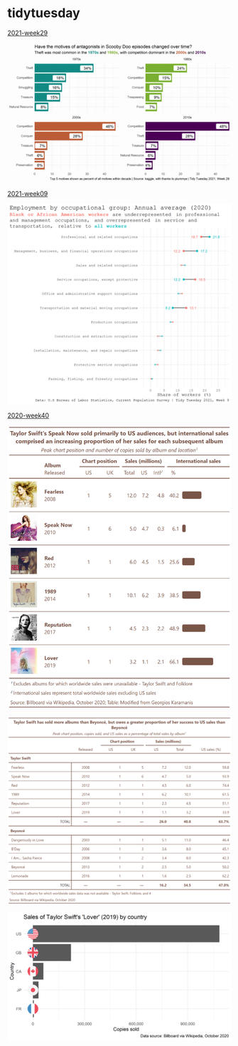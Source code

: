 # tidytuesday

[2021-week29](https://github.com/rfordatascience/tidytuesday/tree/master/data/2021/2021-07-13)

![](2021/2021-week29/motive_decade.png)

[2021-week09](https://github.com/rfordatascience/tidytuesday/tree/master/data/2021/2021-02-23)

![](2021/2021-week09/plots/employment-occupation-race.png)

[2020-week40](https://github.com/rfordatascience/tidytuesday/tree/master/data/2020/2020-09-29)

![](2020/2020-week40/plots/swift-albums.png)

![](2020/2020-week40/plots/compare-sales.png)

![](2020/2020-week40/plots/by-country.png)

